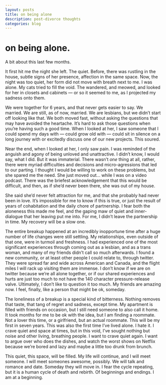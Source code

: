 ```yaml
---
layout: posts
title: on being alone
description: post-divorce thoughts
categories: blog
---
```


# on being alone.

A bit about this last few months.

It first hit me the night she left. The quiet. Before, there was rustling in the house, subtle signs of her presence, affection in the same space. Now, the night was too quiet, her form did not move with breath next to me. I was alone. My cats tried to fill the void. The wandered, and meowed, and looked for her in closets and cabinets — or so it seemed to me, as I projected my sadness onto them.

We were together for 6 years, and that never gets easier to say. We married. We are still, as of now, married. We are lesbians, but we didn’t start off looking like that. We both moved fast, without asking the questions that may have avoided the heartache. It’s hard to ask those questions when you’re having such a good time. When I looked at her, I saw someone that I could spend my days with — could grow old with — could sit in silence on a long journey with or excitedly discuss one of our new projects. This soured.

Near the end, when I looked at her, I only saw pain. I was reminded of the anguish and agony of being unloved and unattractive. I didn’t know, I would say, what I did. But it was immaterial. There wasn’t *one* thing at all, rather, there were myriad difficulties and decisions and micro-agressions that led to our parting. I thought I would be willing to work on these problems, but she spared me the need. She just moved out… while I was on a video podcast. There was the briefest acknowledgement that this would be difficult, and then, as if she’d never been there, she was out of my house.

She said she’d never felt attraction for me, and that she probably had never been in love. It’s impossible for me to know if this is true, or just the result of years of cohabitation and the daily chore of partnership. I fear both the aloneness this made me feel, and the gaping maw of quiet and inner-dialogue that her leaving put me into. For me, I didn’t leave the partnership in time. My recovery will be a slow one.

The entire breakup happened at an incredibly inopportune time after a huge number of life changes were still settling. My relationships, even outside of that one, were in turmoil and freshness. I had experienced one of the most significant experiences through coming out as a lesbian, and as a trans woman, and many of my friends didn’t call so much afterwards. I found a new community, or at least other people I could relate to, through twitter. They were spread far and wide across American and Canada, and the flight miles I will rack up visiting them are immense. I don’t know if we are on twitter because we’re all alone together, or if our shared experiences and hurts are just too much to not have the 140 character pressure-release valve. Ultimately, I don’t like to question it too much. My friends are amazing now. I feel, finally, like a person that might be ok, someday.

The loneliness of a breakup is a special kind of bitterness. Nothing removes that taste, that tang of regret and sadness, except time. My apartment is filled with friends on occasion, but I still need someone to also call it home. It took months for me to be ok with the idea, but I am finding a roommate. Not a lover this time, or a girlfriend, but an actual roommate. This will be my first in seven years. This was also the first time I’ve lived alone. I hate it. I crave quiet and space at times, but in this void, I’ve sought nothing but noise and other living, breathing people. I want to crave quiet again. I want to argue over who does the dishes, and watch the worst shows on Netflix because we’re bored and lazy and maybe a little too drunk from brunch.

This quiet, this space, will be filled. My life will continue, and I will meet someone. I will meet someones awesome, possibly. We will talk and romance and date. Someday they will move in. I fear the cycle repeating, but it is a human cycle of death and rebirth. Of beginnings and endings. I am at a beginning.
